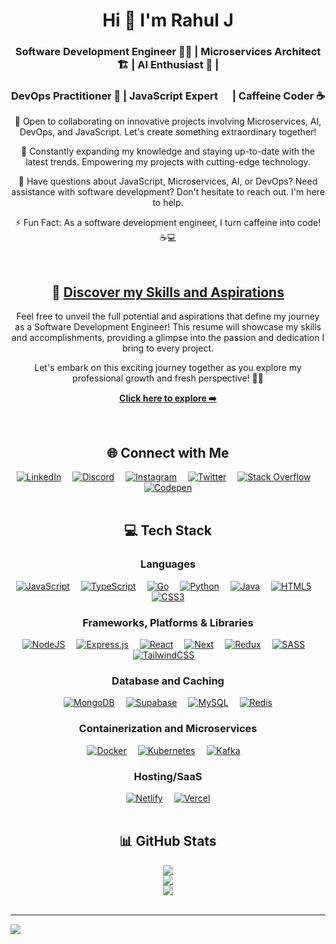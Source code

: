 <!-- <div align="center">
  <img src="https://i.imgur.com/O75Bwtl.gif" alt="Rahul J" width="100%" />
</div> -->

<div align="center">
  <h1>Hi 👋 I'm Rahul J</h1>
  <h3>Software Development Engineer 👨‍💻 | Microservices Architect 🏗️ | AI Enthusiast 🧠 |</h3>
  <h3>DevOps Practitioner 🚀 | JavaScript Expert <img height="15em" src="https://skillicons.dev/icons?i=js"/> | Caffeine Coder ☕</h3>
</div>

<div align="center">
  <p>👋 Open to collaborating on innovative projects involving Microservices, AI, DevOps, and JavaScript. Let's create something extraordinary together!</p>
  <p>🧠 Constantly expanding my knowledge and staying up-to-date with the latest trends. Empowering my projects with cutting-edge technology.</p>
  <p>💬 Have questions about JavaScript, Microservices, AI, or DevOps? Need assistance with software development? Don't hesitate to reach out. I'm here to help.</p>
  <p>⚡ Fun Fact: As a software development engineer, I turn caffeine into code! ☕️💻</p>
</div>

<br>

<div align="center">
  <h2>🌟 <a href="https://drive.google.com/file/d/1fuLivFQKP7puUvAgYey_URC0uPIZHQvu/view?usp=sharing">Discover my Skills and Aspirations</a></h2>
  <p>Feel free to unveil the full potential and aspirations that define my journey as a Software Development Engineer! This resume will showcase my skills and accomplishments, providing a glimpse into the passion and dedication I bring to every project.</p>
  <p>Let's embark on this exciting journey together as you explore my professional growth and fresh perspective! 🌱📄</p>
  <p><a href="https://drive.google.com/file/d/1fuLivFQKP7puUvAgYey_URC0uPIZHQvu/view?usp=sharing"><strong>Click here to explore ➡️</strong></a></p>
</div>

<br>

<div align="center">
  <h2>🌐 Connect with Me</h2>
  <a href="https://linkedin.com/in/rahul-j-saliaan" title="LinkedIn"><img src="https://skillicons.dev/icons?i=linkedin" alt="LinkedIn"></a>&emsp;
  <a href="https://discord.gg/hRJFFTQ4" title="Discord"><img src="https://skillicons.dev/icons?i=discord" alt="Discord"></a>&emsp;
  <a href="https://instagram.com/dev_op_er" title="Instagram"><img src="https://skillicons.dev/icons?i=instagram" alt="Instagram"></a>&emsp;
  <a href="https://twitter.com/RahulJSaliaan" title="Twitter"><img src="https://skillicons.dev/icons?i=twitter" alt="Twitter"></a>&emsp;
  <a href="https://stackoverflow.com/users/22302321" title="Stack Overflow"><img src="https://skillicons.dev/icons?i=stackoverflow" alt="Stack Overflow"></a>&emsp;
  <a href="https://codepen.io/Rahul-J-the-encoder" title="Codepen"><img src="https://skillicons.dev/icons?i=codepen" alt="Codepen"></a>
</div>

<br>

<div align="center">
  <h2>💻 Tech Stack</h2>
  <h3>Languages</h3>
  <a href="https://developer.mozilla.org/en-US/docs/Web/JavaScript" title="JavaScript"><img src="https://skillicons.dev/icons?i=js" alt="JavaScript" /></a>&emsp;
  <a href="https://www.typescriptlang.org/docs/" title="TypeScript"><img src="https://skillicons.dev/icons?i=ts" alt="TypeScript" /></a>&emsp;
  <a href="https://go.dev/doc/" title="Go"><img src="https://skillicons.dev/icons?i=go" alt="Go" /></a>&emsp;
  <a href="https://www.python.org/doc/" title="Python"><img src="https://skillicons.dev/icons?i=python" alt="Python" /></a>&emsp;
  <a href="https://docs.oracle.com/en/java/" title="Java"><img src="https://skillicons.dev/icons?i=java" alt="Java" /></a>&emsp;
  <a href="https://developer.mozilla.org/en-US/docs/Web/HTML" title="HTML5"><img src="https://skillicons.dev/icons?i=html" alt="HTML5" /></a>&emsp;
  <a href="https://developer.mozilla.org/en-US/docs/Web/CSS" title="CSS3"><img src="https://skillicons.dev/icons?i=css" alt="CSS3" /></a>

  <h3>Frameworks, Platforms & Libraries</h3>
  <a href="https://nodejs.org/en/docs" title="NodeJS"><img src="https://skillicons.dev/icons?i=nodejs" alt="NodeJS" /></a>&emsp;
  <a href="https://expressjs.com/" title="Express.js"><img src="https://skillicons.dev/icons?i=express" alt="Express.js" /></a>&emsp;
  <a href="https://legacy.reactjs.org/docs/getting-started.html" title="React"><img src="https://skillicons.dev/icons?i=react" alt="React" /></a>&emsp;
  <a href="https://nextjs.org/docs" title="Next.js"><img src="https://skillicons.dev/icons?i=next" alt="Next" /></a>&emsp;
  <a href="https://redux.js.org/introduction/getting-started" title="Redux"><img src="https://skillicons.dev/icons?i=redux" alt="Redux" /></a>&emsp;
  <a href="https://sass-lang.com/documentation/" title="SASS"><img src="https://skillicons.dev/icons?i=sass" alt="SASS" /></a>&emsp;
  <a href="https://tailwindcss.com/docs/installation" title="TailwindCSS"><img src="https://skillicons.dev/icons?i=tailwind" alt="TailwindCSS" /></a>&emsp;

  <h3>Database and Caching</h3>
  <a href="https://www.mongodb.com/docs/" title="MongoDB"><img src="https://skillicons.dev/icons?i=mongodb" alt="MongoDB" /></a>&emsp;
  <a href="https://supabase.com/docs" title="Supabase"><img src="https://skillicons.dev/icons?i=supabase" alt="Supabase" /></a>&emsp;
  <a href="https://dev.mysql.com/doc/" title="MySQL"><img src="https://skillicons.dev/icons?i=mysql" alt="MySQL" /></a>&emsp;
  <a href="https://redis.io/docs/latest/" title="Redis"><img src="https://skillicons.dev/icons?i=redis" alt="Redis" /></a>

  <h3>Containerization and Microservices</h3>
  <a href="https://www.docker.com/" title="Docker"><img src="https://skillicons.dev/icons?i=docker" alt="Docker" /></a>&emsp;
  <a href="https://kubernetes.io/docs/" title="Kubernetes"><img src="https://skillicons.dev/icons?i=kubernetes" alt="Kubernetes" /></a>&emsp;
  <a href="https://kafka.apache.org/documentation/" title="Kafka"><img src="https://skillicons.dev/icons?i=kafka" alt="Kafka" /></a>&emsp;

  <h3>Hosting/SaaS</h3>
  <a href="https://docs.netlify.com/" title="Netlify"><img src="https://skillicons.dev/icons?i=netlify" alt="Netlify" /></a>&emsp;
  <a href="https://vercel.com/docs" title="Vercel"><img src="https://skillicons.dev/icons?i=vercel" alt="Vercel" /></a>
</div>

<br>

<div align="center">
  <h2>📊 GitHub Stats</h2>
  <img src="https://github-readme-stats.vercel.app/api/top-langs/?username=rahuljsaliaan&theme=react&hide_border=true&include_all_commits=false&count_private=false&layout=compact" /><br>
  <img src="https://github-readme-stats.vercel.app/api?username=rahuljsaliaan&theme=react&hide_border=true&include_all_commits=false&count_private=false" /><br>
  <img src="https://git-stats-plum.vercel.app/api/wakatime?username=rahuljsaliaan&layout=compact&theme=react&hide_border=true" /><br>
</div>

<br>
<hr>

<div align="left">
  <img src="https://komarev.com/ghpvc/?username=rahuljsaliaan&style=for-the-badge" />
</div>


